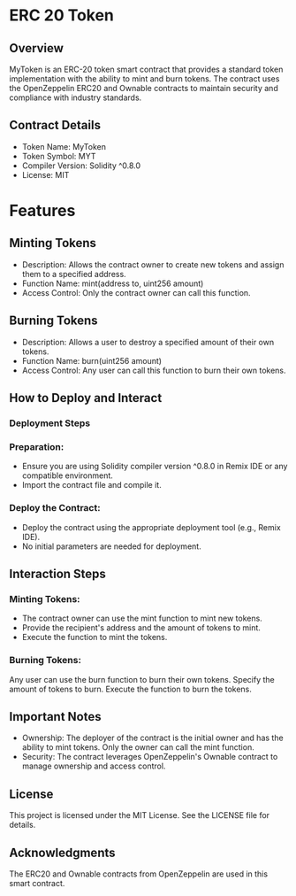 # ERC 20 Token

## Overview
MyToken is an ERC-20 token smart contract that provides a standard token implementation with the ability to mint and burn tokens. The contract uses the OpenZeppelin ERC20 and Ownable contracts to maintain security and compliance with industry standards.

## Contract Details
* Token Name: MyToken
* Token Symbol: MYT
* Compiler Version: Solidity ^0.8.0
* License: MIT

# Features
## Minting Tokens
* Description: Allows the contract owner to create new tokens and assign them to a specified address.
* Function Name: mint(address to, uint256 amount)
* Access Control: Only the contract owner can call this function.

## Burning Tokens
* Description: Allows a user to destroy a specified amount of their own tokens.
* Function Name: burn(uint256 amount)
* Access Control: Any user can call this function to burn their own tokens.

## How to Deploy and Interact
### Deployment Steps
### Preparation:
* Ensure you are using Solidity compiler version ^0.8.0 in Remix IDE or any compatible environment.
* Import the contract file and compile it.
### Deploy the Contract:
* Deploy the contract using the appropriate deployment tool (e.g., Remix IDE).
* No initial parameters are needed for deployment.

## Interaction Steps
### Minting Tokens:
* The contract owner can use the mint function to mint new tokens.
* Provide the recipient's address and the amount of tokens to mint.
* Execute the function to mint the tokens.
### Burning Tokens:
Any user can use the burn function to burn their own tokens.
Specify the amount of tokens to burn.
Execute the function to burn the tokens.

## Important Notes
* Ownership: The deployer of the contract is the initial owner and has the ability to mint tokens. Only the owner can call the mint function.
* Security: The contract leverages OpenZeppelin's Ownable contract to manage ownership and access control.

## License
This project is licensed under the MIT License. See the LICENSE file for details.

## Acknowledgments
The ERC20 and Ownable contracts from OpenZeppelin are used in this smart contract.
